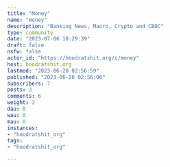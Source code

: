 ```yaml
---
title: "Money" 
name: "money"
description: "Banking News, Macro, Crypto and CBDC"
type: community
date: "2023-07-06 18:29:39"
draft: false
nsfw: false
actor_id: "https://hoodratshit.org/c/money"
host: hoodratshit.org
lastmod: "2023-06-28 02:56:59"
published: "2023-06-28 02:56:06"
subscribers: 7
posts: 3
comments: 6
weight: 3
dau: 0
wau: 0
mau: 0
instances:
- "hoodratshit_org"
tags: 
- "hoodratshit_org"

---
```

